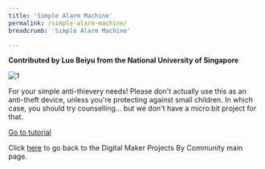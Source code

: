 ```yaml
---
title: 'Simple Alarm Machine'
permalink: /simple-alarm-machine/
breadcrumb: 'Simple Alarm Machine'

---
```


**Contributed by Luo Beiyu from the National University of Singapore**

![1](/images/in-schools/digital-maker/projects/smart-home/simple-alarm-machine.jpg)

For your simple anti-thievery needs! Please don't actually use this as an anti-theft device, unless you're protecting against small children. In which case, you should try counselling... but we don't have a micro:bit project for that. <br>

<a href="https://tinkercademy.com/tutorials/simple-alarm-machine/" target="_blank">Go to tutorial</a> <br>


Click [here](/in-schools/digital-maker/projects/) to go back to the Digital Maker Projects By Community main page.
